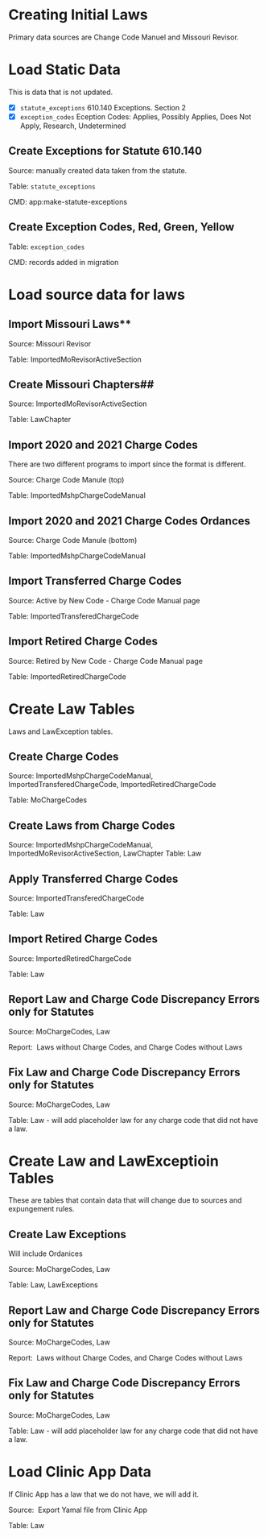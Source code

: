 # Creating Initial Laws

Primary data sources are Change Code Manuel and Missouri Revisor.

# Load Static Data

This is data that is not updated.

- [x] `statute_exceptions` 610.140 Exceptions.  Section 2
- [x] `exception_codes` Eception Codes: Applies, Possibly Applies, Does Not Apply, Research, Undetermined

## Create Exceptions for Statute 610.140

Source: manually created data taken from the statute.

Table: `statute_exceptions`

CMD: app:make-statute-exceptions

## Create Exception Codes, Red, Green, Yellow

Table: `exception_codes`

CMD: records added in migration

# Load source data for laws

## Import Missouri Laws**

Source: Missouri Revisor 

Table: ImportedMoRevisorActiveSection

## Create Missouri Chapters##

Source: ImportedMoRevisorActiveSection

Table: LawChapter

## Import 2020 and 2021 Charge Codes

There are two different programs to import since the format is different.

Source: Charge Code Manule (top)

Table: ImportedMshpChargeCodeManual

## Import 2020 and 2021 Charge Codes Ordances

Source: Charge Code Manule (bottom)

Table: ImportedMshpChargeCodeManual

## Import Transferred Charge Codes

Source: Active by New Code - Charge Code Manual page

Table: ImportedTransferedChargeCode

## Import Retired Charge Codes

Source: Retired by New Code - Charge Code Manual page

Table: ImportedRetiredChargeCode

# Create Law Tables

Laws and LawException tables. 

## Create Charge Codes

Source: ImportedMshpChargeCodeManual, ImportedTransferedChargeCode, ImportedRetiredChargeCode

Table: MoChargeCodes

## Create Laws from Charge Codes

Source: ImportedMshpChargeCodeManual, ImportedMoRevisorActiveSection, LawChapter
Table: Law

## Apply Transferred Charge Codes

Source: ImportedTransferedChargeCode

Table: Law

## Import Retired Charge Codes

Source: ImportedRetiredChargeCode

Table: Law

## Report Law and Charge Code Discrepancy Errors only for Statutes

Source: MoChargeCodes, Law

Report:  Laws without Charge Codes, and Charge Codes without Laws

## Fix Law and Charge Code Discrepancy Errors only for Statutes

Source: MoChargeCodes, Law

Table: Law - will add placeholder law for any charge code that did not have a law.




# Create Law and LawExceptioin Tables

These are tables that contain data that will change due to sources and expungement rules.

## Create Law Exceptions

Will include Ordanices

Source: MoChargeCodes, Law

Table: Law, LawExceptions

## Report Law and Charge Code Discrepancy Errors only for Statutes

Source: MoChargeCodes, Law

Report:  Laws without Charge Codes, and Charge Codes without Laws

## Fix Law and Charge Code Discrepancy Errors only for Statutes

Source: MoChargeCodes, Law

Table: Law - will add placeholder law for any charge code that did not have a law.

# Load Clinic App Data

If Clinic App has a law that we do not have, we will add it.

Source:  Export Yamal file from Clinic App

Table: Law
